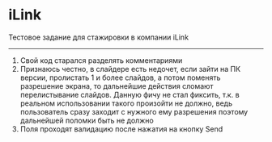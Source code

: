 # iLink
Тестовое задание для стажировки в компании iLink
***
1) Свой код старался разделять комментариями
2) Признаюсь честно, в слайдере есть недочет, если зайти на ПК версии, пролистать 1 и более слайдов, а потом поменять разрешение экрана, то дальнейшие действия
сломают перелистывание слайдов. Данную фичу не стал фиксить, т.к. в реальном использовании такого произойти не должно, ведь пользователь сразу заходит с нужного ему разрешения 
поэтому дальнейшей поломки быть не должно
3) Поля проходят валидацию после нажатия на кнопку Send

